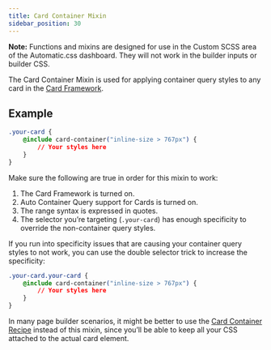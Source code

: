 ```yaml
---
title: Card Container Mixin
sidebar_position: 30
---
```


**Note:** Functions and mixins are designed for use in the Custom SCSS area of the Automatic.css dashboard. They will not work in the builder inputs or builder CSS.

The Card Container Mixin is used for applying container query styles to any card in the [Card Framework](../cards/card-framework.md).

## Example

```CSS
.your-card {
    @include card-container("inline-size > 767px") {
        // Your styles here
    }
}
```

Make sure the following are true in order for this mixin to work:

1.  The Card Framework is turned on.
2.  Auto Container Query support for Cards is turned on.
3.  The range syntax is expressed in quotes.
4.  The selector you’re targeting (`.your-card`) has enough specificity to override the non-container query styles.

If you run into specificity issues that are causing your container query styles to not work, you can use the double selector trick to increase the specificity:

```CSS
.your-card.your-card {
    @include card-container("inline-size > 767px") {
        // Your styles here
    }
}
```

In many page builder scenarios, it might be better to use the [Card Container Recipe](../recipes/card-container-recipe.md) instead of this mixin, since you’ll be able to keep all your CSS attached to the actual card element.
